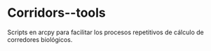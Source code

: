 # Corridors--tools
Scripts en arcpy para facilitar los procesos repetitivos de cálculo de corredores biológicos. 
